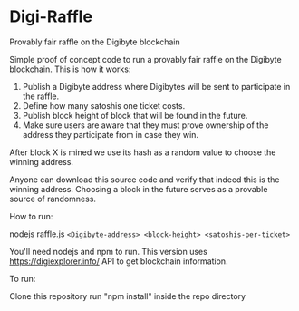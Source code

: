 # Digi-Raffle

Provably fair raffle on the Digibyte blockchain

Simple proof of concept code to run a provably fair raffle on the Digibyte blockchain.
This is how it works:
1. Publish a Digibyte address where Digibytes will be sent to participate in the raffle.
2. Define how many satoshis one ticket costs.
3. Publish block height of block that will be found in the future.
4. Make sure users are aware that they must prove ownership of the address they participate from in case they win.

After block X is mined we use its hash as a random value to choose the winning address.

Anyone can download this source code and verify that indeed this is the winning address. Choosing a block in the
future serves as a provable source of randomness.

How to run:

nodejs raffle.js `<Digibyte-address> <block-height> <satoshis-per-ticket>`

You'll need nodejs and npm to run. This version uses https://digiexplorer.info/ API to get blockchain information.

To run:

Clone this repository
run "npm install" inside the repo directory
